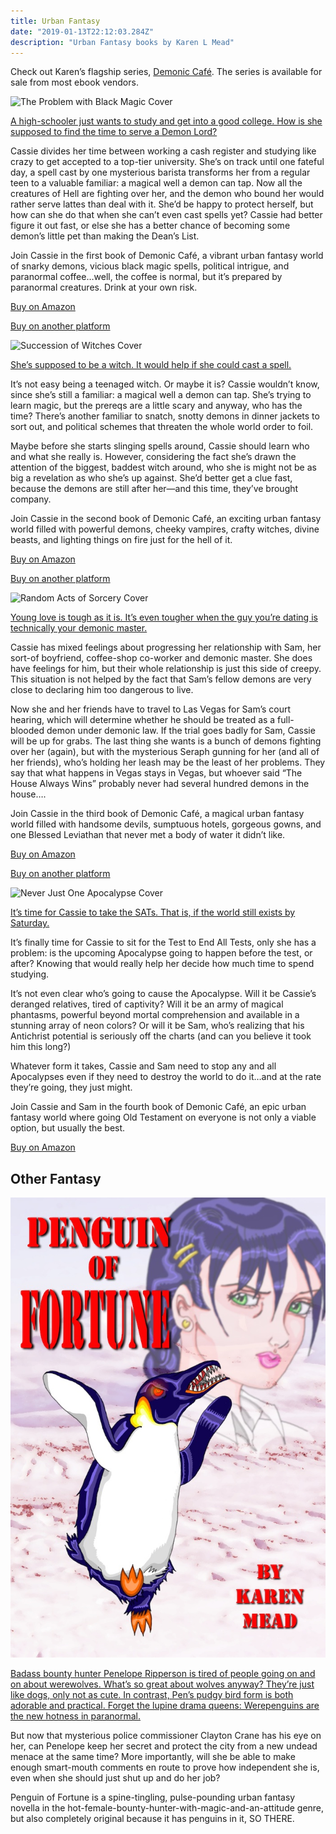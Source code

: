 ```yaml
---
title: Urban Fantasy
date: "2019-01-13T22:12:03.284Z"
description: "Urban Fantasy books by Karen L Mead"
---
```


Check out Karen’s flagship series, [Demonic Café](https://www.amazon.com/gp/product/B079C8181P/?ie=UTF8&qid=1569632137&ref_=sr_1_7&refinements=p_27%3AKaren%20L.%20Mead&s=digital-text&sr=1-7&text=Karen%20L.%20Mead). The series is available for sale from most ebook vendors.

![The Problem with Black Magic Cover](./TPWBM-FINAL.jpg)

[A high-schooler just wants to study and get into a good college. How is she supposed to find the time to serve a Demon Lord?](https://www.amazon.com/Problem-Black-Magic-Familiar-Book-ebook/dp/B008EDUPNW/ref=sr_1_1?qid=1569631494&refinements=p_27%3AKaren+L.+Mead&s=digital-text&sr=1-1&text=Karen+L.+Mead)

Cassie divides her time between working a cash register and studying like crazy to get accepted to a top-tier university. She’s on track until one fateful day, a spell cast by one mysterious barista transforms her from a regular teen to a valuable familiar: a magical well a demon can tap. Now all the creatures of Hell are fighting over her, and the demon who bound her would rather serve lattes than deal with it. She’d be happy to protect herself, but how can she do that when she can’t even cast spells yet? Cassie had better figure it out fast, or else she has a better chance of becoming some demon’s little pet than making the Dean’s List.

Join Cassie in the first book of Demonic Café, a vibrant urban fantasy world of snarky demons, vicious black magic spells, political intrigue, and paranormal coffee…well, the coffee is normal, but it’s prepared by paranormal creatures. Drink at your own risk.

[Buy on Amazon](https://www.amazon.com/Problem-Black-Magic-Familiar-Book-ebook/dp/B008EDUPNW/ref=sr_1_1?dchild=1&keywords=The+Problem+with+Black+magic&qid=1598107644&sr=8-1)

[Buy on another platform](https://books2read.com/u/b5ZDY6)

![Succession of Witches Cover](./SOW-FINAL.jpg)

[She’s supposed to be a witch. It would help if she could cast a spell.](https://www.amazon.com/Succession-Witches-Familiar-Book-2-ebook/dp/B00DEJA0EK/ref=sr_1_3?qid=1569631694&refinements=p_27%3AKaren+L.+Mead&s=digital-text&sr=1-3&text=Karen+L.+Mead)

It’s not easy being a teenaged witch. Or maybe it is? Cassie wouldn’t know, since she’s still a familiar: a magical well a demon can tap. She’s trying to learn magic, but the prereqs are a little scary and anyway, who has the time? There’s another familiar to snatch, snotty demons in dinner jackets to sort out, and political schemes that threaten the whole world order to foil.

Maybe before she starts slinging spells around, Cassie should learn who and what she really is. However, considering the fact she’s drawn the attention of the biggest, baddest witch around, who she is might not be as big a revelation as who she’s up against. She’d better get a clue fast, because the demons are still after her—and this time, they’ve brought company.

Join Cassie in the second book of Demonic Café, an exciting urban fantasy world filled with powerful demons, cheeky vampires, crafty witches, divine beasts, and lighting things on fire just for the hell of it.

[Buy on Amazon](https://www.amazon.com/gp/product/B00DEJA0EK?notRedirectToSDP=1&ref_=dbs_mng_calw_1&storeType=ebooks)

[Buy on another platform](https://books2read.com/u/mdlEYR)

![Random Acts of Sorcery Cover](./RAOS-FINAL.jpg)

[Young love is tough as it is. It’s even tougher when the guy you’re dating is technically your demonic master.](https://www.amazon.com/gp/product/B00M5CNQNY?notRedirectToSDP=1&ref_=dbs_mng_calw_2&storeType=ebooks)

Cassie has mixed feelings about progressing her relationship with Sam, her sort-of boyfriend, coffee-shop co-worker and demonic master. She does have feelings for him, but their whole relationship is just this side of creepy. This situation is not helped by the fact that Sam’s fellow demons are very close to declaring him too dangerous to live.

Now she and her friends have to travel to Las Vegas for Sam’s court hearing, which will determine whether he should be treated as a full-blooded demon under demonic law. If the trial goes badly for Sam, Cassie will be up for grabs. The last thing she wants is a bunch of demons fighting over her (again), but with the mysterious Seraph gunning for her (and all of her friends), who’s holding her leash may be the least of her problems. They say that what happens in Vegas stays in Vegas, but whoever said “The House Always Wins” probably never had several hundred demons in the house….

Join Cassie in the third book of Demonic Café, a magical urban fantasy world filled with handsome devils, sumptuous hotels, gorgeous gowns, and one Blessed Leviathan that never met a body of water it didn’t like.

[Buy on Amazon](https://www.amazon.com/gp/product/B00M5CNQNY?notRedirectToSDP=1&ref_=dbs_mng_calw_2&storeType=ebooks)

[Buy on another platform](https://books2read.com/u/47XwvA)

![Never Just One Apocalypse Cover](./NJOA-FINAL.jpg)

[It’s time for Cassie to take the SATs. That is, if the world still exists by Saturday.](https://www.amazon.com/gp/product/B07XG7YL2R?notRedirectToSDP=1&ref_=dbs_mng_calw_3&storeType=ebooks)

It’s finally time for Cassie to sit for the Test to End All Tests, only she has a problem: is the upcoming Apocalypse going to happen before the test, or after? Knowing that would really help her decide how much time to spend studying.

It’s not even clear who’s going to cause the Apocalypse. Will it be Cassie’s deranged relatives, tired of captivity? Will it be an army of magical phantasms, powerful beyond mortal comprehension and available in a stunning array of neon colors? Or will it be Sam, who’s realizing that his Antichrist potential is seriously off the charts (and can you believe it took him this long?)

Whatever form it takes, Cassie and Sam need to stop any and all Apocalypses even if they need to destroy the world to do it…and at the rate they’re going, they just might.

Join Cassie and Sam in the fourth book of Demonic Café, an epic urban fantasy world where going Old Testament on everyone is not only a viable option, but usually the best.

[Buy on Amazon](https://www.amazon.com/gp/product/B07XG7YL2R?notRedirectToSDP=1&ref_=dbs_mng_calw_3&storeType=ebooks)

## Other Fantasy

![Penguin of Fortune Cover](./PoF.jpg)

[Badass bounty hunter Penelope Ripperson is tired of people going on and on about werewolves. What’s so great about wolves anyway? They’re just like dogs, only not as cute. In contrast, Pen’s pudgy bird form is both adorable and practical. Forget the lupine drama queens: Werepenguins are the new hotness in paranormal.](https://www.amazon.com/Penguin-Fortune-Karen-Mead-ebook/dp/B00TVO5DQW/ref=sr_1_6?qid=1569631858&refinements=p_27%3AKaren+L.+Mead&s=digital-text&sr=1-6&text=Karen+L.+Mead)

But now that mysterious police commissioner Clayton Crane has his eye on her, can Penelope keep her secret and protect the city from a new undead menace at the same time? More importantly, will she be able to make enough smart-mouth comments en route to prove how independent she is, even when she should just shut up and do her job?

Penguin of Fortune is a spine-tingling, pulse-pounding urban fantasy novella in the hot-female-bounty-hunter-with-magic-and-an-attitude genre, but also completely original because it has penguins in it, SO THERE.
